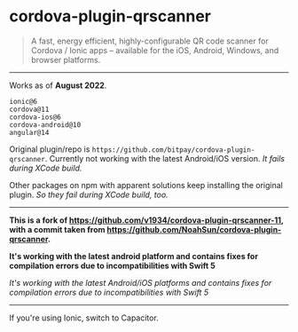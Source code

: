 # cordova-plugin-qrscanner

> A fast, energy efficient, highly-configurable QR code scanner for Cordova / Ionic apps – available for the iOS, Android, Windows, and browser platforms.

---

Works as of **August 2022**.

```
ionic@6
cordova@11
cordova-ios@6
cordova-android@10
angular@14
```

Original plugin/repo is `https://github.com/bitpay/cordova-plugin-qrscanner`. Currently not working with the latest Android/iOS version. _It fails during XCode build._

Other packages on npm with apparent solutions keep installing the original plugin. _So they fail during XCode build, too._

---

**This is a fork of https://github.com/v1934/cordova-plugin-qrscanner-11, with a commit taken from https://github.com/NoahSun/cordova-plugin-qrscanner.**

**It's working with the latest android platform and contains fixes for compilation errors due to incompatibilities with Swift 5**

_It's working with the latest Android/iOS platforms and contains fixes for compilation errors due to incompatibilities with Swift 5_

---

If you're using Ionic, switch to Capacitor.
